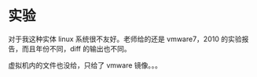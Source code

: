 # 实验

对于我这种实体 linux 系统很不友好。老师给的还是 vmware7，2010 的实验报告，而且年份不同，diff 的输出也不同。

虚拟机内的文件也没给，只给了 vmware 镜像。。。
